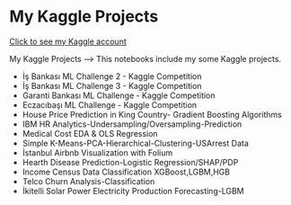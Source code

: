 # My Kaggle Projects

[Click to see my Kaggle account](https://www.kaggle.com/ferhatmetin34)

My Kaggle Projects
--> This notebooks include my some Kaggle projects.
* İş Bankası ML Challenge 2 - Kaggle Competition 
* İş Bankası ML Challenge 3 - Kaggle Competition
* Garanti Bankası ML Challenge - Kaggle Competition
* Eczacıbaşı ML Challenge - Kaggle Competition
* House Price Prediction in King Country- Gradient Boosting Algorithms
* IBM HR Analytics-Undersampling/Oversampling-Prediction
* Medical Cost EDA & OLS Regression
* Simple K-Means-PCA-Hierarchical-Clustering-USArrest Data
* İstanbul Airbnb Visualization with Folium
* Hearth Disease Prediction-Logistic Regression/SHAP/PDP
* Income Census Data Classification XGBoost,LGBM,HGB
* Telco Churn Analysis-Classification
* İkitelli Solar Power Electricity Production Forecasting-LGBM


